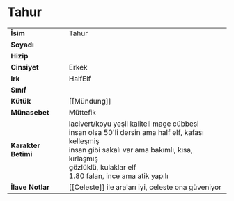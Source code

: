 # Tahur   
|  |  |  
|---|---|  
| **İsim** | Tahur|  
| **Soyadı** | |  
| **Hizip** | |  
| **Cinsiyet** | Erkek|  
| **Irk** | HalfElf|  
| **Sınıf** | |  
| **Kütük** | [[Mündung]]|  
| **Münasebet** | Müttefik|  
| **Karakter Betimi** | lacivert/koyu yeşil kaliteli mage cübbesi<br>insan olsa 50'li dersin ama half elf, kafası kelleşmiş<br>insan gibi sakalı var ama bakımlı, kısa, kırlaşmış<br>gözlüklü, kulaklar elf<br>1.80 falan, ince ama atik yapılı|  
| **İlave Notlar** | [[Celeste]] ile araları iyi, celeste ona güveniyor|  
